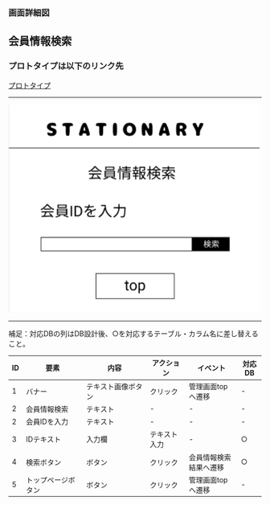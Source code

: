 ### 画面詳細図
## 会員情報検索
### プロトタイプは以下のリンク先
[プロトタイプ](https://www.figma.com/file/YN8g4ahM3raStzCZMDXhNA/stationary?node-id=1%3A10)
*****
<img src="img/会員情報検索.png" width="500">

*****
補足：対応DBの列はDB設計後、○を対応するテーブル・カラム名に差し替えること。

| ID | 要素 | 内容 | アクション | イベント | 対応DB |
|----|------|-----|------------|---------|-------|
|1   |バナー　　　　        |テキスト画像ボタン|クリック　　|管理画面topへ遷移|-|
|2   |会員情報検索　        |テキスト　　　　　|-    　　　|-        |-|
|2   |会員IDを入力　        |テキスト　　　　　|-    　　　|-        |-|
|3   |IDテキスト        　　|入力欄　　　　　|テキスト入力|-        |○|
|4   |検索ボタン　　        |ボタン　　　　　|クリック|会員情報検索結果へ遷移|○|
|5   |トップページボタン　  |ボタン　　　　　　|クリック　　|管理画面topへ遷移|-|

